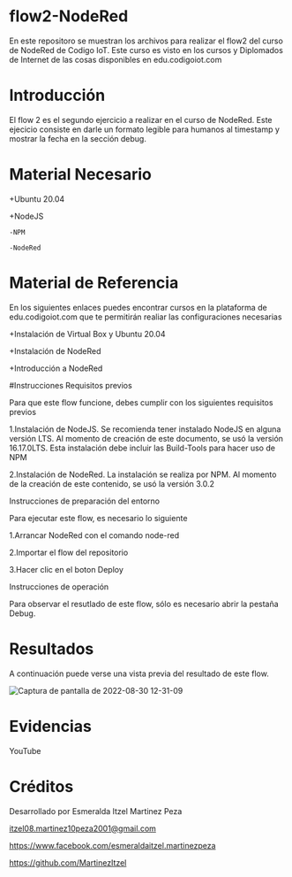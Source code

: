 # flow2-NodeRed
En este repositoro se muestran los archivos para realizar el flow2 del curso de NodeRed de Codigo IoT. Este curso es visto en los cursos y Diplomados de Internet de las cosas disponibles en edu.codigoiot.com

# Introducción
El flow 2 es el segundo ejercicio a realizar en el curso de NodeRed. Este ejecicio consiste en darle un formato legible para humanos al timestamp y mostrar la fecha en la sección debug.

# Material Necesario

  +Ubuntu 20.04
  
  +NodeJS
  
    -NPM
    
    -NodeRed

# Material de Referencia
En los siguientes enlaces puedes encontrar cursos en la plataforma de edu.codigoiot.com que te permitirán realiar las configuraciones necesarias

+Instalación de Virtual Box y Ubuntu 20.04

+Instalación de NodeRed

+Introducción a NodeRed

#Instrucciones
Requisitos previos

Para que este flow funcione, debes cumplir con los siguientes requisitos previos

1.Instalación de NodeJS. Se recomienda tener instalado NodeJS en alguna versión LTS. Al momento de creación de este documento, se usó la versión 16.17.0LTS. Esta instalación debe incluir las Build-Tools para hacer uso de NPM

2.Instalación de NodeRed. La instalación se realiza por NPM. Al momento de la creación de este contenido, se usó la versión 3.0.2


Instrucciones de preparación del entorno

Para ejecutar este flow, es necesario lo siguiente

1.Arrancar NodeRed con el comando node-red

2.Importar el flow del repositorio

3.Hacer clic en el boton Deploy


Instrucciones de operación

Para observar el resutlado de este flow, sólo es necesario abrir la pestaña Debug.

# Resultados
A continuación puede verse una vista previa del resultado de este flow.

![Captura de pantalla de 2022-08-30 12-31-09](https://user-images.githubusercontent.com/111372195/187504672-faedf7cb-5722-4e6f-9b03-316e65245923.png)

# Evidencias
YouTube

# Créditos
Desarrollado por Esmeralda Itzel Martinez Peza

itzel08.martinez10peza2001@gmail.com

https://www.facebook.com/esmeraldaitzel.martinezpeza

https://github.com/MartinezItzel
